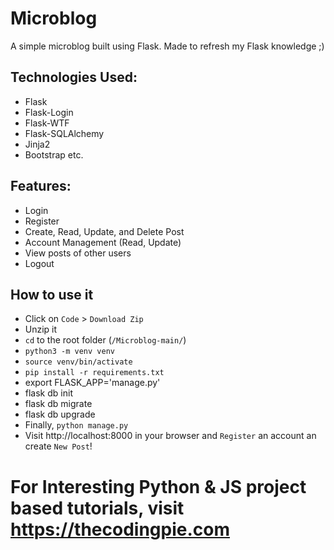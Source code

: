 # Microblog

A simple microblog built using Flask. Made to refresh my Flask knowledge ;)

## Technologies Used:

- Flask
- Flask-Login
- Flask-WTF
- Flask-SQLAlchemy
- Jinja2
- Bootstrap etc.

## Features:

- Login
- Register
- Create, Read, Update, and Delete Post
- Account Management (Read, Update)
- View posts of other users
- Logout

## How to use it

- Click on `Code` > `Download Zip`
- Unzip it
- `cd` to the root folder (`/Microblog-main/`)
- `python3 -m venv venv`
- `source venv/bin/activate`
- `pip install -r requirements.txt`
- export FLASK_APP='manage.py'
- flask db init
- flask db migrate
- flask db upgrade
- Finally, `python manage.py`
- Visit http://localhost:8000 in your browser and `Register` an account an create `New Post`!

# For Interesting Python & JS project based tutorials, visit https://thecodingpie.com
